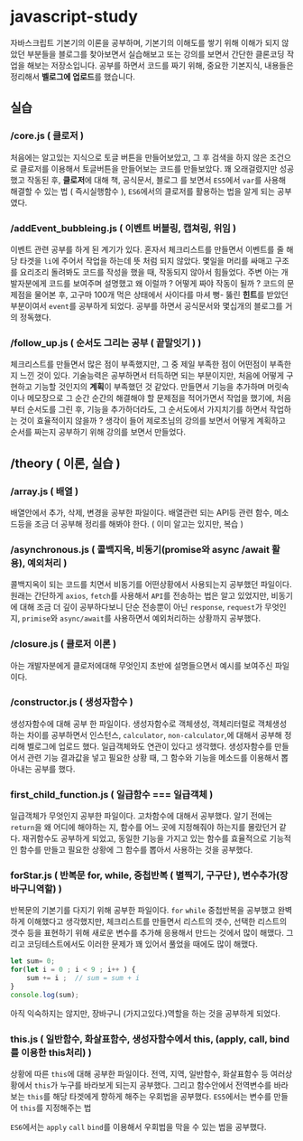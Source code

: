 # javascript-study
자바스크립트 기본기의 이론을 공부하며, 기본기의 이해도를 쌓기 위해 이해가 되지 않았던 부분들을 블로그를 찾아보면서
실습해보고 또는 강의를 보면서 간단한 클론코딩 작업을 해보는 저장소입니다.
공부를 하면서 코드를 짜기 위해, 중요한 기본지식, 내용들은 정리해서 **벨로그에 업로드**를 했습니다.


## 실습
### /core.js ( 클로저 )
처음에는 알고있는 지식으로 토글 버튼을 만들어보았고, 그 후 검색을 하지 않은 조건으로 클로저를 이용해서 토글버튼을 만들어보는 코드를 만들보았다.
꽤 오래걸렸지만 성공했고 작동된 후, **클로저**에 대해 책, 공식문서, 블로그 를 보면서 `ES5`에서 `var`를 사용해 해결할 수 있는 법 ( 즉시실행함수 ),
`ES6`에서의 클로저를 활용하는 법을 알게 되는 공부였다.

### /addEvent_bubbleing.js ( 이벤트 버블링, 캡쳐링, 위임 )
이벤트 관련 공부를 하게 된 계기가 있다.
혼자서 체크리스트를 만들면서 이벤트를 줄 해당 타겟을 `li`에 주어서 작업을 하는데 뜻 처럼 되지 않았다.
몇일을 머리를 싸매고 구조를 요리조리 돌려봐도 코드를 작성을 했을 때, 작동되지 않아서 힘들었다.
주변 아는 개발자분에게 코드를 보여주며 설명했고 왜 이럴까 ? 어떻게 짜야 작동이 될까 ? 코드의 문제점을 물어본 후,
고구마 100개 먹은 상태에서 사이다를 마셔 뻥- 뚫린 **힌트**를 받았던 부분이여서 `event`를 공부하게 되었다.
공부를 하면서 공식문서와 몇십개의 블로그를 거의 정독했다.

### /follow_up.js ( 순서도 그리는 공부 ( 끝말잇기 ) )
체크리스트를 만들면서 많은 점이 부족했지만, 그 중 제일 부족한 점이 어떤점이 부족한지 느낀 것이 있다.
기술능력은 공부하면서 터득하면 되는 부분이지만, 처음에 어떻게 구현하고 기능할 것인지의 **계획**이 부족했던 것 같았다.
만들면서 기능을 추가하며 머릿속이나 메모장으로 그 순간 순간의 해결해야 할 문제점을 적어가면서 작업을 했기에, 처음부터 순서도를 그린 후,
기능을 추가하더라도, 그 순서도에서 가지치기를 하면서 작업하는 것이 효율적이지 않을까 ? 생각이 들어 제로초님의 강의를 보면서
어떻게 계획하고 순서를 짜는지 공부하기 위해 강의를 보면서 만들었다.


## /theory ( 이론, 실습 )
### /array.js ( 배열 )
배열안에서 추가, 삭제, 변경을 공부한 파일이다.
배열관련 되는 API등 관련 함수, 메소드등을 조금 더 공부해 정리를 해봐야 한다.
( 이미 알고는 있지만, 복습 )

### /asynchronous.js ( 콜백지옥, 비동기(promise와 async /await 활용), 예외처리 )
콜백지옥이 되는 코드를 치면서 비동기를 어떤상황에서 사용되는지 공부했던 파일이다.
원래는 간단하게 `axios`, `fetch`를 사용해서 `API`를 전송하는 법은 알고 있었지만, 비동기에 대해 조금 더 깊이 공부하다보니
단순 전송뿐이 아닌 `response`, `request`가 무엇인지,  `primise`와 `async/await`를 사용하면서 예외처리하는 상황까지 공부했다.

### /closure.js ( 클로저 이론 )
아는 개발자분에게 클로저에대해 무엇인지 초반에 설명들으면서 예시를 보여주신 파일이다.

### /constructor.js ( 생성자함수 )
생성자함수에 대해 공부 한 파일이다.
생성자함수로 객체생성, 객체리터럴로 객체생성 하는 차이를 공부하면서 인스턴스, `calculator`, `non-calculator`,에 대해서 공부해 정리해 벨로그에 업로드 했다.
일급객체와도 연관이 있다고 생각했다.
생성자함수를 만들어서 관련 기능 결과값을 넣고 필요한 상황 때, 그 함수와 기능을 메소드를 이용해서 뽑아내는 공부를 했다.

### first_child_function.js ( 일급함수 === 일급객체 )
일급객체가 무엇인지 공부한 파일이다.
고차함수에 대해서 공부했다. 알기 전에는 `return`을 왜 어디에 해야하는 지,
함수를 어느 곳에 지정해줘야 하는지를 몰랐던거 같다.
재귀함수도 공부하게 되었고, 동일한 기능을 가지고 있는 함수를 효율적으로 기능적인 함수를 만들고 필요한 상황에 그 함수를 뽑아서 사용하는 것을 공부했다.

### forStar.js ( 반복문 for, while, 중첩반복 ( 별찍기, 구구단 ), 변수추가(장바구니역할) )
반복문의 기본기를 다지기 위해 공부한 파일이다.
`for` `while` 중첩반복을 공부했고 완벽하게 이해했다고 생각했지만, 체크리스트를 만들면서
리스트의 갯수, 선택한 리스트의 갯수 등을 표현하기 위해 새로운 변수를 추가해 응용해서 만드는 것에서 많이 해맸다.
그리고 코딩테스트에서도 이러한 문제가 꽤 있어서 풀었을 때에도 많이 해맸다.
```javascript
let sum= 0;
for(let i = 0 ; i < 9 ; i++ ) {
	sum += i ;  // sum = sum + i
}
console.log(sum);
```
아직 익숙하지는 않지만, 장바구니 (가지고있다.)역할을 하는 것을 공부하게 되었다.

### this.js ( 일반함수, 화살표함수, 생성자함수에서 this, (apply, call, bind를 이용한 this처리) )
상황에 따른 `this`에 대해 공부한 파일이다.
전역, 지역, 일반함수, 화살표함수 등 여러상황에서 `this`가 누구를 바라보게 되는지 공부했다.
그리고 함수안에서 전역변수를 바라보는 `this`를 해당 타겟에게 향하게 해주는 우회법을 공부했다.
`ES5`에서는
변수를 만들어 `this`를 지정해주는 법

`ES6`에서는
`apply` `call` `bind`를 이용해서 우회법을 막을 수 있는 법을 공부했다.
